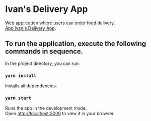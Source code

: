 # Ivan's Delivery App


Web application where users can order food delivery.\
[App Ivan's Delivery App](https://ivans-delivery-app.netlify.app/).

## To run the application, execute the following commands in sequence.

In the project directory, you can run:

### `yarn install`
Installs all dependencies.

### `yarn start`
Runs the app in the development mode.\
Open [http://localhost:3000](http://localhost:3000) to view it in your browser.
